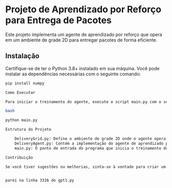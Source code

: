 # Projeto de Aprendizado por Reforço para Entrega de Pacotes

Este projeto implementa um agente de aprendizado por reforço que opera em um ambiente de grade 2D para entregar pacotes de forma eficiente.

## Instalação

Certifique-se de ter o Python 3.8+ instalado em sua máquina. Você pode instalar as dependências necessárias com o seguinte comando:

```bash
pip install numpy

Como Executar

Para iniciar o treinamento do agente, execute o script main.py com o seguinte comando:

bash

python main.py

Estrutura do Projeto

    DeliveryGrid.py: Define o ambiente de grade 2D onde o agente opera.
    DeliveryAgent.py: Contém a implementação do agente de aprendizado por reforço.
    main.py: O ponto de entrada do programa que inicia o treinamento do agente.

Contribuição

Se você tiver sugestões ou melhorias, sinta-se à vontade para criar um pull request ou abrir uma issue.


parei na linha 3316 do gpt1.py